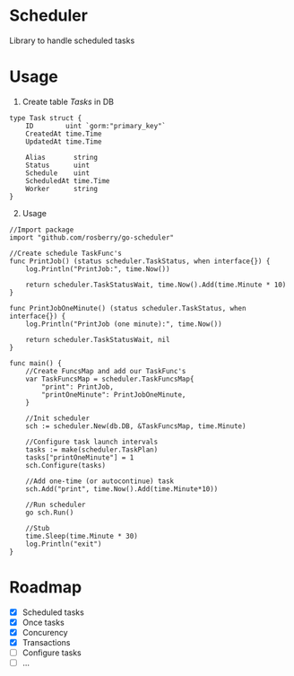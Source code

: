 # Scheduler

Library to handle scheduled tasks


# Usage
1. Create table _Tasks_ in DB
```golang
type Task struct {
    ID        uint `gorm:"primary_key"`
    CreatedAt time.Time
    UpdatedAt time.Time

    Alias       string
    Status      uint
    Schedule    uint
    ScheduledAt time.Time
    Worker      string
}
```


2. Usage
```golang
//Import package
import "github.com/rosberry/go-scheduler"

//Create schedule TaskFunc's
func PrintJob() (status scheduler.TaskStatus, when interface{}) {
	log.Println("PrintJob:", time.Now())

	return scheduler.TaskStatusWait, time.Now().Add(time.Minute * 10)
}

func PrintJobOneMinute() (status scheduler.TaskStatus, when interface{}) {
	log.Println("PrintJob (one minute):", time.Now())

	return scheduler.TaskStatusWait, nil
}

func main() {
    //Create FuncsMap and add our TaskFunc's
    var TaskFuncsMap = scheduler.TaskFuncsMap{
        "print": PrintJob,
        "printOneMinute": PrintJobOneMinute,
    }

    //Init scheduler
    sch := scheduler.New(db.DB, &TaskFuncsMap, time.Minute)

    //Configure task launch intervals
    tasks := make(scheduler.TaskPlan)
    tasks["printOneMinute"] = 1
    sch.Configure(tasks)

    //Add one-time (or autocontinue) task
    sch.Add("print", time.Now().Add(time.Minute*10))
    
    //Run scheduler
    go sch.Run()

    //Stub
    time.Sleep(time.Minute * 30)
    log.Println("exit")
}
```

# Roadmap
- [x] Scheduled tasks
- [x] Once tasks 
- [x] Concurency
- [x] Transactions
- [ ] Configure tasks
- [ ] ... 
